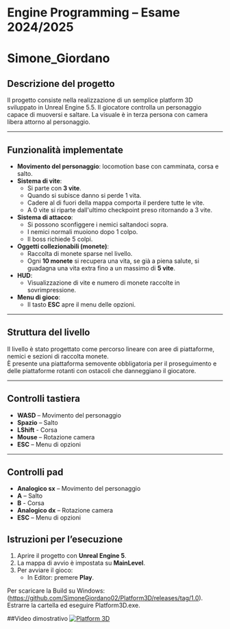 # Engine Programming – Esame 2024/2025
# Simone_Giordano


## Descrizione del progetto
Il progetto consiste nella realizzazione di un semplice platform 3D sviluppato in Unreal Engine 5.5. Il giocatore controlla un personaggio capace di muoversi e saltare. La visuale è in terza persona con camera libera attorno al personaggio.

---

## Funzionalità implementate
- **Movimento del personaggio**: locomotion base con camminata, corsa e salto.  
- **Sistema di vite**:  
  - Si parte con **3 vite**.  
  - Quando si subisce danno si perde 1 vita.
  - Cadere al di fuori della mappa comporta il perdere tutte le vite.  
  - A 0 vite si riparte dall'ultimo checkpoint preso ritornando a 3 vite.  
- **Sistema di attacco**:  
  - Si possono sconfiggere i nemici saltandoci sopra.  
  - I nemici normali muoiono dopo 1 colpo.  
  - Il boss richiede 5 colpi.    
- **Oggetti collezionabili (monete)**:  
  - Raccolta di monete sparse nel livello.  
  - Ogni **10 monete** si recupera una vita, se già a piena salute, si guadagna una vita extra fino a un massimo di **5 vite**.  
- **HUD**:  
  - Visualizzazione di vite e numero di monete raccolte in sovrimpressione.    
- **Menu di gioco**:    
  - Il tasto **ESC** apre il menu delle opzioni.  
  
---

## Struttura del livello
Il livello è stato progettato come percorso lineare con aree di piattaforme, nemici e sezioni di raccolta monete.  
È presente una piattaforma semovente obbligatoria per il proseguimento e delle piattaforme rotanti con ostacoli che danneggiano il giocatore.

---

## Controlli tastiera
- **WASD** – Movimento del personaggio  
- **Spazio** – Salto  
- **LShift** - Corsa
- **Mouse** – Rotazione camera  
- **ESC** – Menu di opzioni  

---

## Controlli pad
- **Analogico sx** – Movimento del personaggio  
- **A** – Salto  
- **B** - Corsa
- **Analogico dx** – Rotazione camera  
- **ESC** – Menu di opzioni  

## Istruzioni per l’esecuzione
1. Aprire il progetto con **Unreal Engine 5**.  
2. La mappa di avvio è impostata su **MainLevel**.  
3. Per avviare il gioco:  
   - In Editor: premere **Play**.

Per scaricare la Build su Windows: (https://github.com/SimoneGiordano02/Platform3D/releases/tag/1.0).
Estrarre la cartella ed eseguire Platform3D.exe.

 ##Video dimostrativo
[![Platform 3D](https://img.youtube.com/vi/7YbCzvNI7-o/0.jpg)](https://youtu.be/7YbCzvNI7-o)

